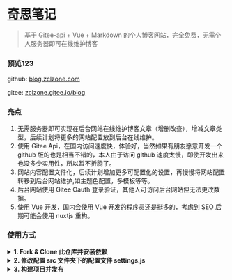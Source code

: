 # [奇思笔记](https://github.com/zclzone/blog)

> 基于 Gitee-api + Vue + Markdown 的个人博客网站，完全免费，无需个人服务器即可在线维护博客

### 预览123

github: [blog.zclzone.com](http://blog.zclzone.com)

gitee: [zclzone.gitee.io/blog](https://zclzone.gitee.io/blog)

### 亮点

1. 无需服务器即可实现在后台网站在线维护博客文章（增删改查），增减文章类型，后续计划将更多的网站配置放到后台在线维护。
2. 使用 Gitee Api，在国内访问速度快，体验好，当然如果有朋友愿意开发一个 github 版的也是相当不错的，本人由于访问 github 速度太慢，即使开发出来也没多少实用性，所以暂不折腾了。
3. 网站内容配置文件化，后续计划增加更多可配置化的设置，再慢慢将网站配置转移到后台网站维护,如主题色配置，多模板等等。
4. 后台网站使用 Gitee Oauth 登录验证，其他人可访问后台网站但无法更改数据。
5. 使用 Vue 开发，国内会使用 Vue 开发的程序员还是挺多的，考虑到 SEO 后期可能会使用 nuxtjs 重构。

### 使用方式

<details><summary><b>1. Fork & Clone 此仓库并安装依赖</b></summary>

当然了，Fork 是可选的，不过对此项目感兴趣的朋友可以点点 Star，或者 Fork 此项目，如果您对此项目有足够兴趣，欢迎提交您宝贵的 Pr 让此项目变得更加完备和好用

```
  git clone https://github.com/zclzone/blog.git
  cd blog
  npm install
```

</details>

<details><summary><b>2. 修改配置 src 文件夹下的配置文件 settings.js</b></summary>

需确保将 giteeApiOptions 的配置信息修改成自己的，至于其他配置信息我计划写一篇博客单独介绍，请留意我的[博客网站](http://blog.qszone.com)
![settings.js](https://gitee.com/zclzone/res/raw/master/images/gitee-blog-settings.png)

</details>

<details><summary><b>3. 构建项目并发布</b></summary>

1. 如果您没有 gitee 账号,您需要先创建一个 [gitee](https://gitee.com/) 账号,并确保账号下没有名为**gitee-blog-db**的仓库
2. Fork gitee 仓库 [gitee-db](https://gitee.com/qszone/gitee-db)，此仓库将作为博客的“数据库”，或者您也可以 Clone 此仓库再推送到 gitee，仓库名可以自定义，但必须跟 settings.js 下 giteeApiOptions 的 repo 保持一致
3. 执行语句构建项目（当然您可以不急着构建，可以直接在本地运行看下效果，执行 npm run serve 即可）
4. 创建一个空的 gitee 或者 github 仓库，将构建好的代码(dist 文件夹下)推送到此仓库并发布 pages，理论上您可以发布到任何外网能访问的地方，如码云、github 等，具体如何发布这里不作详细介绍，我会在我的[博客](http://blog.qszone.com)专门写一篇博客介绍如何发布 pages
5. 发布之后就可以访问了，默认页面是博客首页，后台地址是[您的发布地址/#/admin],如：[https://blog.zclzone.com/#/admin](http://blog.qszone.com)

以下指令假设您 gitee “数据库” 已经存在并且创建了一个空仓库用于发布 pages

```
  npm run build
  cd dist
  git init
  git add .
  git commit -m 'init blog'
  git remote add origin [您创建的空仓库地址]
  git push -u origin master
```

</details>

